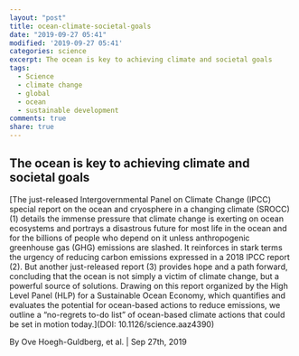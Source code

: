 ```yaml
---
layout: "post"
title: ocean-climate-societal-goals
date: "2019-09-27 05:41"
modified: '2019-09-27 05:41'
categories: science
excerpt: The ocean is key to achieving climate and societal goals
tags:
  - Science
  - climate change
  - global
  - ocean
  - sustainable development
comments: true
share: true
---
```


## The ocean is key to achieving climate and societal goals

[The just-released Intergovernmental Panel on Climate Change (IPCC) special report on the ocean and cryosphere in a changing climate (SROCC) (1) details the immense pressure that climate change is exerting on ocean ecosystems and portrays a disastrous future for most life in the ocean and for the billions of people who depend on it unless anthropogenic greenhouse gas (GHG) emissions are slashed. It reinforces in stark terms the urgency of reducing carbon emissions expressed in a 2018 IPCC report (2). But another just-released report (3) provides hope and a path forward, concluding that the ocean is not simply a victim of climate change, but a powerful source of solutions. Drawing on this report organized by the High Level Panel (HLP) for a Sustainable Ocean Economy, which quantifies and evaluates the potential for ocean-based actions to reduce emissions, we outline a “no-regrets to-do list” of ocean-based climate actions that could be set in motion today.](DOI: 10.1126/science.aaz4390)

By Ove Hoegh-Guldberg, et al. | Sep 27th, 2019
